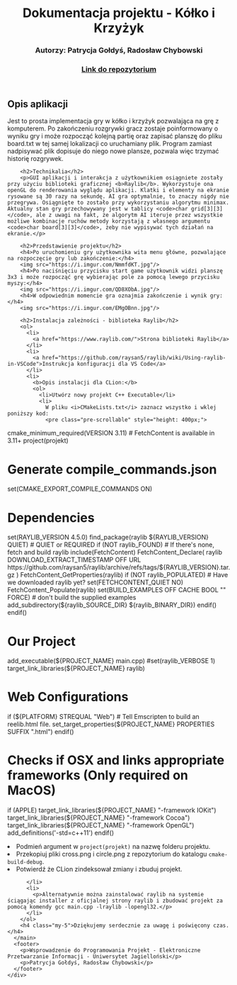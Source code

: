 <!DOCTYPE html>
<html>
<head>
  <meta charset="UTF-8" />
  <meta name="author" content="Patrycja Gołdyś, Radosław Chybowski">
  <title>WDP Projekt - dokumentacja</title>
  <link href="https://cdn.jsdelivr.net/npm/bootstrap@5.3.0/dist/css/bootstrap.min.css" rel="stylesheet" integrity="sha384-9ndCyUaIbzAi2FUVXJi0CjmCapSmO7SnpJef0486qhLnuZ2cdeRhO02iuK6FUUVM" crossorigin="anonymous">
</head>
<body class="container">
  <div class="row">
    <div class="col-md-8 mx-auto">
      <header>
        <h1 class="my-4">Dokumentacja projektu - Kółko i Krzyżyk</h1>
        <h3 class="my-3">Autorzy: Patrycja Gołdyś, Radosław Chybowski</h2>
          <h3 class="mb-5"><a href="https://github.com/radekchybowski/ProjektWDP">Link do repozytorium</h3></a>
      </header>
      <main>
        <h2>Opis aplikacji</h2>
        <p>Jest to prosta implementacja gry w kółko i krzyżyk pozwalająca na grę z komputerem. Po zakończeniu rozgrywki gracz zostaje poinformowany o wyniku gry i może rozpocząć kolejną partię oraz zapisać planszę do pliku board.txt w tej samej lokalizacji co uruchamiany plik. Program zamiast nadpisywać plik dopisuje do niego nowe plansze, pozwala więc trzymać historię rozgrywek.</p>
        
        <h2>Technikalia</h2>
        <p>GUI aplikacji i interakcja z użytkownikiem osiągniete zostały przy użyciu biblioteki graficznej <b>Raylib</b>. Wykorzystuje ona openGL do renderowania wyglądu aplikacji. Klatki i elementy na ekranie rysowane są 30 razy na sekundę. AI gra optymalnie, to znaczy nigdy nie przegrywa. Osiągnięte to zostało przy wykorzystaniu algorytmu minimax. Aktualny stan gry przechowywany jest w tablicy <code>char grid[3][3]</code>, ale z uwagi na fakt, że algorytm AI iteruje przez wszystkie możliwe kombinacje ruchów metody korzystają z własnego argumentu <code>char board[3][3]</code>, żeby nie wypisywać tych działań na ekranie.</p>

        <h2>Przedstawienie projektu</h2>
        <h4>Po uruchomieniu gry użytkownika wita menu główne, pozwalające na rozpoczęcie gry lub zakończenie:</h4>
        <img src="https://i.imgur.com/NmmfdKT.jpg"/>
        <h4>Po naciśnięciu przycisku start game użytkownik widzi planszę 3x3 i może rozpocząć grę wybierając pole za pomocą lewego przycisku myszy:</h4>
        <img src="https://i.imgur.com/QD8XObA.jpg"/>
        <h4>W odpowiednim momencie gra oznajmia zakończenie i wynik gry:</h4>
        <img src="https://i.imgur.com/EMgOBnn.jpg"/>
    
        <h2>Instalacja zależności - biblioteka Raylib</h2>
        <ol>
          <li>
            <a href="https://www.raylib.com/">Strona biblioteki Raylib</a>
          </li>
          <li>
            <a href="https://github.com/raysan5/raylib/wiki/Using-raylib-in-VSCode">Instrukcja konfiguracji dla VS Code</a>
          </li>
          <li>
            <b>Opis instalacji dla CLion:</b> 
            <ol>
              <li>Utwórz nowy projekt C++ Executable</li>
              <li>
                W pliku <i>CMakeLists.txt</i> zaznacz wszystko i wklej poniższy kod:
                <pre class="pre-scrollable" style="height: 400px;">
cmake_minimum_required(VERSION 3.11) # FetchContent is available in 3.11+
project(projekt)

# Generate compile_commands.json
set(CMAKE_EXPORT_COMPILE_COMMANDS ON)

# Dependencies
set(RAYLIB_VERSION 4.5.0)
find_package(raylib ${RAYLIB_VERSION} QUIET) # QUIET or REQUIRED
if (NOT raylib_FOUND) # If there's none, fetch and build raylib
    include(FetchContent)
    FetchContent_Declare(
            raylib
            DOWNLOAD_EXTRACT_TIMESTAMP OFF
            URL https://github.com/raysan5/raylib/archive/refs/tags/${RAYLIB_VERSION}.tar.gz
    )
    FetchContent_GetProperties(raylib)
    if (NOT raylib_POPULATED) # Have we downloaded raylib yet?
        set(FETCHCONTENT_QUIET NO)
        FetchContent_Populate(raylib)
        set(BUILD_EXAMPLES OFF CACHE BOOL "" FORCE) # don't build the supplied examples
        add_subdirectory(${raylib_SOURCE_DIR} ${raylib_BINARY_DIR})
    endif()
endif()

# Our Project

add_executable(${PROJECT_NAME} main.cpp)
#set(raylib_VERBOSE 1)
target_link_libraries(${PROJECT_NAME} raylib)

# Web Configurations
if (${PLATFORM} STREQUAL "Web")
    # Tell Emscripten to build an reelib.html file.
    set_target_properties(${PROJECT_NAME} PROPERTIES SUFFIX ".html")
endif()

# Checks if OSX and links appropriate frameworks (Only required on MacOS)
if (APPLE)
    target_link_libraries(${PROJECT_NAME} "-framework IOKit")
    target_link_libraries(${PROJECT_NAME} "-framework Cocoa")
    target_link_libraries(${PROJECT_NAME} "-framework OpenGL")
    add_definitions('-std=c++11')
endif()
                </pre>
              </li>
              <li>
                Podmień argument w <code>project(projekt)</code> na nazwę folderu projektu.
              </li>
              <li>
                Przekopiuj pliki cross.png i circle.png z repozytorium do katalogu <code>cmake-build-debug</code>.
              </li>
              <li>
                Potwierdź że CLion zindeksował zmiany i zbuduj projekt.
              </li>
            </ol>

          </li>
          <li>
            <p>Alternatywnie można zainstalować raylib na systemie ściągając installer z oficjalnej strony raylib i zbudować projekt za pomocą komendy gcc main.cpp -lraylib -lopengl32.</p>
          </li>
        </ol>
        <h4 class="my-5">Dziękujemy serdecznie za uwagę i poświęcony czas.</h4>
      </main>
      <footer>
        <p>Wsprowadzenie do Programowania Projekt - Elektroniczne Przetwarzanie Informacji - Uniwersytet Jagielloński</p>
        <p>Patrycja Gołdyś, Radosław Chybowski</p>
      </footer>
    </div>
  </div>
  
  
  
</body>
</html>
